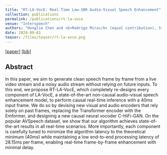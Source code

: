 ```yaml
---
title: "RT-LA-VocE: Real-Time Low-SNR Audio-Visual Speech Enhancement"
collection: publications
permalink: /publications/rt-la-voce
venue: "Interspeech"
authors: "Honglie Chen and <b>Rodrigo Mira</b> (equal contribution), Stavros Petridis, Maja Pantic"
date: 2024-09-01
teaser: /files/teaser/rt-la-voce.png
---
```


[[paper](https://www.isca-archive.org/interspeech_2024/chen24g_interspeech.pdf)] [[bib](/files/bib/rt-la-voce.bib)]

## Abstract
In this paper, we aim to generate clean speech frame by frame from a live video stream and a noisy audio stream without relying on future inputs. To this end, we propose RT-LA-VocE, which completely re-designs every component of LA-VocE, a state-of-the-art non-causal audio-visual speech enhancement model, to perform causal real-time inference with a 40ms input frame. We do so by devising new visual and audio encoders that rely solely on past frames, replacing the Transformer encoder with the Emformer, and designing a new causal neural vocoder C-HiFi-GAN. On the popular AVSpeech dataset, we show that our algorithm achieves state-of-the-art results in all real-time scenarios. More importantly, each component is carefully tuned to minimize the algorithm latency to the theoretical minimum (40ms) while maintaining a low end-to-end processing latency of 28.15ms per frame, enabling real-time frame-by-frame enhancement with minimal delay.